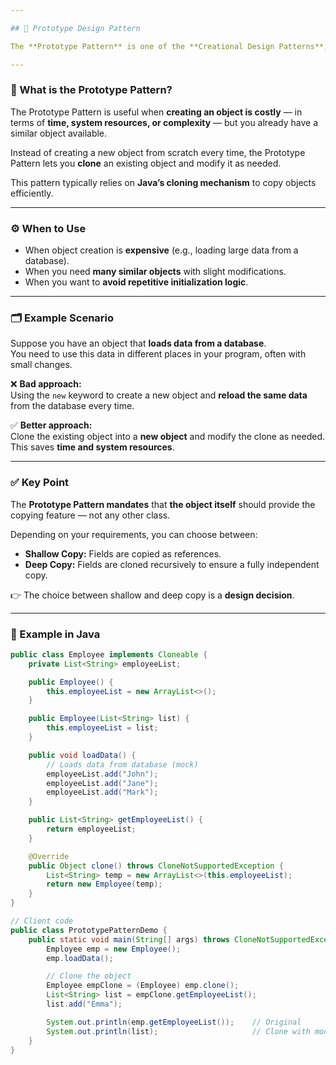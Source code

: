 ```yaml
---

## 🧬 Prototype Design Pattern

The **Prototype Pattern** is one of the **Creational Design Patterns**, which means it provides a mechanism for **object creation**.

---
```


### 📌 What is the Prototype Pattern?

The Prototype Pattern is useful when **creating an object is costly** — in terms of **time, system resources, or complexity** — but you already have a similar object available.

Instead of creating a new object from scratch every time, the Prototype Pattern lets you **clone** an existing object and modify it as needed.

This pattern typically relies on **Java’s cloning mechanism** to copy objects efficiently.

---

### ⚙️ When to Use

- When object creation is **expensive** (e.g., loading large data from a database).
- When you need **many similar objects** with slight modifications.
- When you want to **avoid repetitive initialization logic**.

---

### 🗂️ Example Scenario

Suppose you have an object that **loads data from a database**.  
You need to use this data in different places in your program, often with small changes.

❌ **Bad approach:**  
Using the `new` keyword to create a new object and **reload the same data** from the database every time.

✅ **Better approach:**  
Clone the existing object into a **new object** and modify the clone as needed.  
This saves **time and system resources**.

---

### ✅ Key Point

The **Prototype Pattern mandates** that **the object itself** should provide the copying feature — not any other class.

Depending on your requirements, you can choose between:
- **Shallow Copy:** Fields are copied as references.
- **Deep Copy:** Fields are cloned recursively to ensure a fully independent copy.

👉 The choice between shallow and deep copy is a **design decision**.

---

### 📌 Example in Java

```java
public class Employee implements Cloneable {
    private List<String> employeeList;

    public Employee() {
        this.employeeList = new ArrayList<>();
    }

    public Employee(List<String> list) {
        this.employeeList = list;
    }

    public void loadData() {
        // Loads data from database (mock)
        employeeList.add("John");
        employeeList.add("Jane");
        employeeList.add("Mark");
    }

    public List<String> getEmployeeList() {
        return employeeList;
    }

    @Override
    public Object clone() throws CloneNotSupportedException {
        List<String> temp = new ArrayList<>(this.employeeList);
        return new Employee(temp);
    }
}

// Client code
public class PrototypePatternDemo {
    public static void main(String[] args) throws CloneNotSupportedException {
        Employee emp = new Employee();
        emp.loadData();

        // Clone the object
        Employee empClone = (Employee) emp.clone();
        List<String> list = empClone.getEmployeeList();
        list.add("Emma");

        System.out.println(emp.getEmployeeList());    // Original
        System.out.println(list);                     // Clone with modification
    }
}
